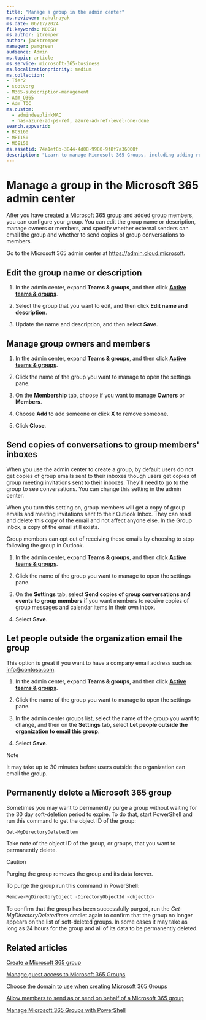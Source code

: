 ```yaml
---
title: "Manage a group in the admin center"
ms.reviewer: rahulnayak
ms.date: 06/17/2024
f1.keywords: NOCSH
ms.author: jtremper
author: jacktremper
manager: pamgreen
audience: Admin
ms.topic: article
ms.service: microsoft-365-business
ms.localizationpriority: medium
ms.collection: 
- Tier2
- scotvorg
- M365-subscription-management 
- Adm_O365
- Adm_TOC
ms.custom:
  - admindeeplinkMAC
  - has-azure-ad-ps-ref, azure-ad-ref-level-one-done
search.appverid:
- BCS160
- MET150
- MOE150
ms.assetid: 74a1ef8b-3844-4d08-9980-9f8f7a36000f
description: "Learn to manage Microsoft 365 Groups, including adding remove group members, editing the email address, group name, or description, and customizing how the group works."
---
```


# Manage a group in the Microsoft 365 admin center

After you have [created a Microsoft 365 group](create-groups.md) and added group members, you can configure your group. You can edit the group name or description, manage owners or members, and specify whether external senders can email the group and whether to send copies of group conversations to members.

Go to the Microsoft 365 admin center at <a href="https://go.microsoft.com/fwlink/p/?linkid=2024339" target="_blank">https://admin.cloud.microsoft</a>.

## Edit the group name or description

1. In the admin center, expand **Teams & groups**, and then click <a href="https://go.microsoft.com/fwlink/p/?linkid=2052855" target="_blank">**Active teams & groups**</a>.

2. Select the group that you want to edit, and then click **Edit name and description**.

3. Update the name and description, and then select **Save**.

## Manage group owners and members

1. In the admin center, expand **Teams & groups**, and then click <a href="https://go.microsoft.com/fwlink/p/?linkid=2052855" target="_blank">**Active teams & groups**</a>.

2. Click the name of the group you want to manage to open the settings pane.

3. On the **Membership** tab, choose if you want to manage **Owners** or **Members**.

4. Choose **Add** to add someone or click **X** to remove someone.

5. Click **Close**.

## Send copies of conversations to group members' inboxes
  
When you use the admin center to create a group, by default users do not get copies of group emails sent to their inboxes though users get copies of group meeting invitations sent to their inboxes. They'll need to go to the group to see conversations. You can change this setting in the admin center.

When you turn this setting on, group members will get a copy of group emails and meeting invitations sent to their Outlook Inbox. They can read and delete this copy of the email and not affect anyone else. In the Group inbox, a copy of the email still exists.

Group members can opt out of receiving these emails by choosing to stop following the group in Outlook.

1. In the admin center, expand **Teams & groups**, and then click <a href="https://go.microsoft.com/fwlink/p/?linkid=2052855" target="_blank">**Active teams & groups**</a>.

2. Click the name of the group you want to manage to open the settings pane.

3. On the **Settings** tab, select **Send copies of group conversations and events to group members** if you want members to receive copies of group messages and calendar items in their own inbox.

4. Select **Save**.

## Let people outside the organization email the group

This option is great if you want to have a company email address such as info@contoso.com.
 
1. In the admin center, expand **Teams & groups**, and then click <a href="https://go.microsoft.com/fwlink/p/?linkid=2052855" target="_blank">**Active teams & groups**</a>.

2. Click the name of the group you want to manage to open the settings pane.

3. In the admin center groups list, select the name of the group you want to change, and then on the **Settings** tab, select **Let people outside the organization to email this group**.
    
4. Select **Save**.

> [!NOTE]
> It may take up to 30 minutes before users outside the organization can email the group.

## Permanently delete a Microsoft 365 group

Sometimes you may want to permanently purge a group without waiting for the 30 day soft-deletion period to expire. To do that, start PowerShell and run this command to get the object ID of the group:
 
 ```powershell
Get-MgDirectoryDeletedItem
```

Take note of the object ID of the group, or groups, that you want to permanently delete.
  
> [!CAUTION]
> Purging the group removes the group and its data forever. 
  
To purge the group run this command in PowerShell:

```powershell
Remove-MgDirectoryObject -DirectoryObjectId <objectId>
```

To confirm that the group has been successfully purged, run the  *Get-MgDirectoryDeletedItem*  cmdlet again to confirm that the group no longer appears on the list of soft-deleted groups. In some cases it may take as long as 24 hours for the group and all of its data to be permanently deleted. 
  
## Related articles

[Create a Microsoft 365 group](create-groups.md)

[Manage guest access to Microsoft 365 Groups](https://support.microsoft.com/office/bfc7a840-868f-4fd6-a390-f347bf51aff6)

[Choose the domain to use when creating Microsoft 365 Groups](../../solutions/choose-domain-to-create-groups.md)

[Allow members to send as or send on behalf of a Microsoft 365 group](../../solutions/allow-members-to-send-as-or-send-on-behalf-of-group.md)

[Manage Microsoft 365 Groups with PowerShell](../../enterprise/manage-microsoft-365-groups-with-powershell.md)
